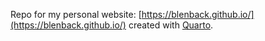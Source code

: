Repo for my personal website: [https://blenback.github.io/](https://blenback.github.io/) created with [Quarto](https://quarto.org/). 
